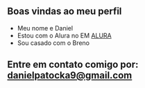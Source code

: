 ## Boas vindas ao meu perfil

- Meu nome e Daniel
- Estou com o Alura no EM [ALURA](https://www.alura.com.br)
- Sou casado com o Breno

## Entre em contato comigo por: danielpatocka9@gmail.com
